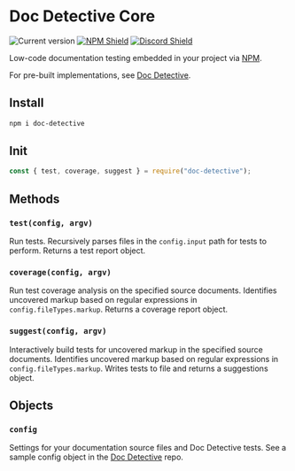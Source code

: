 # Doc Detective Core

![Current version](https://img.shields.io/github/package-json/v/doc-detective/doc-detective-core?color=orange)
[![NPM Shield](https://img.shields.io/npm/v/doc-detective)](https://www.npmjs.com/package/doc-detective)
[![Discord Shield](https://img.shields.io/badge/chat-on%20discord-purple)](https://discord.gg/mSCCRAhH)

Low-code documentation testing embedded in your project via [NPM](https://www.npmjs.com/package/doc-detective).

For pre-built implementations, see [Doc Detective](https://github.com/doc-detective/doc-detective).

## Install

```bash
npm i doc-detective
```

## Init

```javascript
const { test, coverage, suggest } = require("doc-detective");
```

## Methods

### `test(config, argv)`

Run tests. Recursively parses files in the `config.input` path for tests to perform. Returns a test report object.

### `coverage(config, argv)`

Run test coverage analysis on the specified source documents. Identifies uncovered markup based on regular expressions in `config.fileTypes.markup`. Returns a coverage report object.

### `suggest(config, argv)`

Interactively build tests for uncovered markup in the specified source documents. Identifies uncovered markup based on regular expressions in `config.fileTypes.markup`. Writes tests to file and returns a suggestions object.


## Objects

### `config`

Settings for your documentation source files and Doc Detective tests. See a sample config object in the [Doc Detective](https://github.com/doc-detective/doc-detective/blob/main/sample/config.json) repo.
